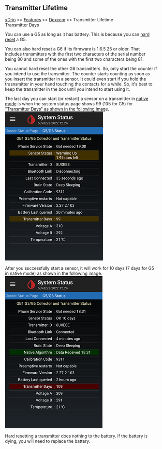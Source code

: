 ## Transmitter Lifetime
[xDrip](../README.md) >> [Features](./Features_page) >> [Dexcom](./Dexcom_page) >> Transmitter Lifetime  
  Transmitter Days  
  
You can use a G5 as long as it has battery.  This is because you can [hard reset](./Hard-Reset.md) a G5.  
  
You can also hard reset a G6 if its firmware is 1.6.5.25 or older.  That includes transmitters with the first two characters of the serial number being 80 and some of the ones with the first two characters being 81.  
  
You cannot hard reset the other G6 transmitters.  So, only start the counter if you intend to use the transmitter.  The counter starts counting as soon as you insert the transmitter in a sensor.   It could even start if you hold the trasnsmitter in your hand touching the contacts for a while.  So, it's best to keep the transmitter in the box until you intend to start using it.  
  
The last day you can start (or restart) a sensor on a transmitter in [native mode](./Native-Algorithm.md) is when the system status page shows 99 (105 for G5) for "Transmitter Days" as shown in the following image.  
![](./images/G6TX_LastsDay.png)  
  
After you successfully start a sensor, it will work for 10 days (7 days for G5 in native mode) as shown in the following image.  
![](./images/G6TX_LastsDay10.png)  
  
Hard resetting a transmitter does nothing to the battery.  If the battery is dying, you will need to replace the battery.  
  
